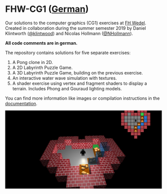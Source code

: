 # FHW-CG1 ([German](README_DE.md))
Our solutions to the computer graphics (CG1) exercises at [FH Wedel](https://www.fh-wedel.de/).
Created in collaboration during the summer semester 2019 by 
Daniel Klintworth ([@klintwood](https://github.com/klintwood)) and Nicolas Hollmann ([@NHollmann](https://github.com/NHollmann)).

**All code comments are in german.**

The repository contains solutions for five separate exercises:
1. A Pong clone in 2D.
2. A 2D Labyrinth Puzzle Game.
3. A 3D Labyrinth Puzzle Game, building on the previous exercise.
4. An interactive water wave simulation with textures.
5. A shader exercise using vertex and fragment shaders to display a terrain. Includes Phong and Gouraud lighting models.

You can find more information like images or compilation instructions in the [documentation](https://nhollmann.github.io/FHW-CG1/).

![Footer Image](docs/ueb03/img1.png "Exercise 3")
